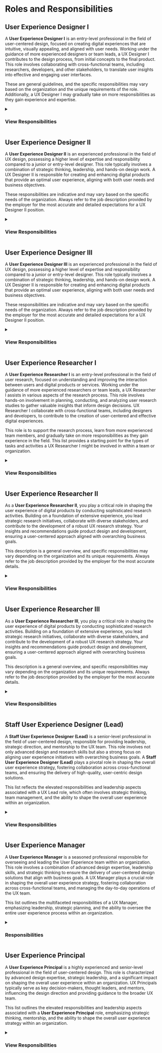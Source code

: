 # Roles and Responsibilities

## User Experience Designer I

A **User Experience Designer I** is an entry-level professional in the field of user-centered design, focused on creating digital experiences that are intuitive, visually appealing, and aligned with user needs. Working under the guidance of more experienced designers or team leads, a UX Designer I contributes to the design process, from initial concepts to the final product. This role involves collaborating with cross-functional teams, including researchers, developers, and other stakeholders, to translate user insights into effective and engaging user interfaces.

These are general guidelines, and the specific responsibilities may vary based on the organization and the unique requirements of the role. Additionally, a UX Designer I may gradually take on more responsibilities as they gain experience and expertise.

<details>

<summary><h3>View Responsibilities</h3></summary>

**User Research**
- [ ] Conduct user interviews, surveys, and usability testing to gather insights.
- [ ] Analyze and interpret user feedback to inform design decisions.

**Information Architecture**
- [ ] Develop site maps, user flows, and wireframes to define the structure and organization of digital products.
- [ ] Ensure information is presented in a clear and intuitive manner.

**Interaction Design**
- [ ] Create interactive prototypes to demonstrate and test design concepts.
- [ ] Define and design user interactions and workflows.

**Visual Design**
- [ ] Develop visual design elements such as color schemes, typography, and iconography.
- [ ] Ensure consistency in visual elements across the product.

**Collaboration**
- [ ] Work closely with cross-functional teams, including product managers, developers, and other designers.
- [ ] Participate in design reviews and provide constructive feedback.

**Usability Testing**
- [ ] Plan and conduct usability testing sessions to evaluate design effectiveness.
- [ ] Iterate on designs based on usability testing feedback.

**Accessibility**
- [ ] Ensure designs comply with accessibility standards and principles.
- [ ] Advocate for inclusive design practices.

**Prototyping**
- [ ] Develop interactive prototypes using tools such as Sketch, Figma, or Adobe XD.
- [ ] Iterate on prototypes based on feedback and testing results.

**User Persona Development**
- [ ] Create user personas to represent the target audience and guide design decisions.
- [ ] Consider user needs and goals throughout the design process.

**Documentation**
- [ ] Prepare and maintain design documentation, including design specifications and guidelines.
- [ ] Communicate design decisions and rationale effectively.

**Stay Updated on Industry Trends**
- [ ] Stay informed about the latest UX design trends, tools, and methodologies.
- [ ] Continuously improve skills and apply new knowledge to projects.

**Problem Solving**
- [ ] Identify design challenges and propose creative solutions.
- [ ] Work collaboratively to find optimal solutions to design problems.
</details>


## User Experience Designer II

A **User Experience Designer II** is an experienced professional in the field of UX design, possessing a higher level of expertise and responsibility compared to a junior or entry-level designer. This role typically involves a combination of strategic thinking, leadership, and hands-on design work. A UX Designer II is responsible for creating and enhancing digital products that provide an optimal user experience, aligning with both user needs and business objectives.

These responsibilities are indicative and may vary based on the specific needs of the organization. Always refer to the job description provided by the employer for the most accurate and detailed expectations for a UX Designer II position.

<details>

<summary><h3>View Responsibilities</h3></summary>

**User Research and Analysis**
- [ ] Lead and conduct user research activities, including interviews, surveys, and usability testing.
- [ ] Analyze and synthesize research findings to inform design decisions.

**Information Architecture and Interaction Design**
- [ ] Develop complex information architecture, user flows, and wireframes for digital products.
- [ ] Design and refine user interactions and workflows based on user feedback and usability testing.

**Visual Design Leadership**
- [ ] Lead the development of visual design elements, including color schemes, typography, and iconography.
- [ ] Ensure a cohesive and visually appealing design language across the product.

**Prototyping and High-Fidelity Mockups**
- [ ] Create interactive prototypes and high-fidelity mockups to demonstrate design concepts.
- [ ] Collaborate with development teams to ensure the feasibility of design implementations.

**Design System Contribution**
- [ ] Contribute to the development and maintenance of a design system.
- [ ] Ensure consistency and scalability of design elements across the product.

**Collaboration and Cross-Functional Communication**
- [ ] Collaborate effectively with cross-functional teams, including product managers, developers, and other designers.
- [ ] Communicate design decisions and rationale to stakeholders.

**Usability Testing and Iteration**
- [ ] Plan and lead usability testing sessions to evaluate designs.
- [ ] Iterate on designs based on user feedback and testing results.

**Accessibility and Inclusive Design**
- [ ] Ensure designs comply with accessibility standards and advocate for inclusive design practices.
- [ ] Educate team members on the importance of accessibility in design.

**User Persona Refinement**
- [ ] Refine and update user personas based on ongoing research and feedback.
- [ ] Use personas to guide design decisions and ensure a user-centered approach.

**Design Leadership**
- [ ] Provide design leadership within the team, mentoring junior designers and collaborating with other design leaders.
- [ ] Contribute to the development of design processes and methodologies.

**Strategic Design Thinking**
- [ ] Apply strategic design thinking to align design decisions with overall product and business goals.
- [ ] Participate in discussions about the long-term vision for the product.

**Continuous Learning and Professional Development**
- [ ] Stay updated on the latest trends, tools, and methodologies in UX design.
- [ ] Proactively seek opportunities for professional development and skill enhancement.

</details>


## User Experience Designer III

A **User Experience Designer III** is an experienced professional in the field of UX design, possessing a higher level of expertise and responsibility compared to a junior or entry-level designer. This role typically involves a combination of strategic thinking, leadership, and hands-on design work. A UX Designer II is responsible for creating and enhancing digital products that provide an optimal user experience, aligning with both user needs and business objectives.

These responsibilities are indicative and may vary based on the specific needs of the organization. Always refer to the job description provided by the employer for the most accurate and detailed expectations for a UX Designer II position.

<details>

<summary><h3>View Responsibilities</h3></summary>

**User Research and Analysis**
- [ ] Lead and conduct user research activities, including interviews, surveys, and usability testing.
- [ ] Analyze and synthesize research findings to inform design decisions.

**Information Architecture and Interaction Design**
- [ ] Develop complex information architecture, user flows, and wireframes for digital products.
- [ ] Design and refine user interactions and workflows based on user feedback and usability testing.

**Visual Design Leadership**
- [ ] Lead the development of visual design elements, including color schemes, typography, and iconography.
- [ ] Ensure a cohesive and visually appealing design language across the product.

**Prototyping and High-Fidelity Mockups**
- [ ] Create interactive prototypes and high-fidelity mockups to demonstrate design concepts.
- [ ] Collaborate with development teams to ensure the feasibility of design implementations.

**Design System Contribution**
- [ ] Contribute to the development and maintenance of a design system.
- [ ] Ensure consistency and scalability of design elements across the product.

**Collaboration and Cross-Functional Communication**
- [ ] Collaborate effectively with cross-functional teams, including product managers, developers, and other designers.
- [ ] Communicate design decisions and rationale to stakeholders.

**Usability Testing and Iteration**
- [ ] Plan and lead usability testing sessions to evaluate designs.
- [ ] Iterate on designs based on user feedback and testing results.

**Accessibility and Inclusive Design**
- [ ] Ensure designs comply with accessibility standards and advocate for inclusive design practices.
- [ ] Educate team members on the importance of accessibility in design.

**User Persona Refinement**
- [ ] Refine and update user personas based on ongoing research and feedback.
- [ ] Use personas to guide design decisions and ensure a user-centered approach.

**Design Leadership**
- [ ] Provide design leadership within the team, mentoring junior designers and collaborating with other design leaders.
- [ ] Contribute to the development of design processes and methodologies.

**Strategic Design Thinking**
- [ ] Apply strategic design thinking to align design decisions with overall product and business goals.
- [ ] Participate in discussions about the long-term vision for the product.

**Continuous Learning and Professional Development**
- [ ] Stay updated on the latest trends, tools, and methodologies in UX design.
- [ ] Proactively seek opportunities for professional development and skill enhancement.

</details>


## User Experience Researcher I

A **User Experience Researcher I** is an entry-level professional in the field of user research, focused on understanding and improving the interaction between users and digital products or services. Working under the guidance of more experienced researchers or team leads, a UX Researcher I assists in various aspects of the research process. This role involves hands-on involvement in planning, conducting, and analyzing user research studies to gather valuable insights that inform design decisions. UX Researcher I collaborate with cross-functional teams, including designers and developers, to contribute to the creation of user-centered and effective digital experiences.


This role is to support the research process, learn from more experienced team members, and gradually take on more responsibilities as they gain experience in the field. This list provides a starting point for the types of tasks and activities a UX Researcher I might be involved in within a team or organization.

<details>
<summary><h3>View Responsibilities</h3></summary>

**User Research Planning**
- [ ] Assist in planning and conducting user research activities to gather insights.
- [ ] Collaborate with cross-functional teams to understand research objectives.

**User Interviews**
- [ ] Conduct one-on-one interviews with users to understand their needs, behaviors, and motivations.
- [ ] Document and analyze qualitative data gathered from interviews.

**Surveys and Questionnaires**
- [ ] Design and implement surveys and questionnaires to collect quantitative data.
- [ ] Analyze survey results to identify patterns and trends.

**Usability Testing**
- [ ] Plan and conduct usability testing sessions to evaluate product designs.
- [ ] Work with designers and developers to iterate on designs based on testing results.

**Contextual Inquiry**
- [ ] Conduct contextual inquiries to observe users in their natural environment.
- [ ] Gather insights into how users interact with products in real-life scenarios.

**Data Analysis**
- [ ] Analyze both qualitative and quantitative data to draw meaningful conclusions.
- [ ] Summarize research findings and present insights to the team.

**Persona Development**
- [ ] Create and maintain user personas based on research findings.
- [ ] Share personas with the team to guide design and development decisions.

**Competitive Analysis**
- [ ] Conduct competitive analysis to understand industry trends and best practices.
- [ ] Provide insights on how competitors approach user experience.

**Collaboration**
- [ ] Work closely with designers, product managers, and other team members to integrate research findings into the design process.
- [ ] Collaborate on setting research goals and priorities.

**Accessibility Research**
- [ ] Ensure that research includes considerations for accessibility and inclusivity.
- [ ] Advocate for designing products that are accessible to users with diverse needs.

**Documentation**
- [ ] Prepare and maintain detailed research documentation, including research plans, reports, and presentations.
- [ ] Communicate research findings to both technical and non-technical team members.

**Stay Updated on Research Methods**
- [ ] Stay informed about the latest UX research methods, tools, and trends.
- [ ] Continuously improve research skills and apply new knowledge to projects.

</details>

## User Experience Researcher II

As a **User Experience Researcher II**, you play a critical role in shaping the user experience of digital products by conducting sophisticated research activities. Building on a foundation of extensive experience, you lead strategic research initiatives, collaborate with diverse stakeholders, and contribute to the development of a robust UX research strategy. Your insights and recommendations guide product design and development, ensuring a user-centered approach aligned with overarching business goals.

This description is a general overview, and specific responsibilities may vary depending on the organization and its unique requirements. Always refer to the job description provided by the employer for the most accurate details.

<details>

<summary><h3>View Responsibilities</h3></summary>

**Strategic Research Planning**
- [ ] Lead the planning and execution of strategic user research initiatives.
- [ ] Collaborate with stakeholders to define research goals and objectives.

**Advanced User Interviews and Moderation**
- [ ] Conduct in-depth one-on-one interviews with users to uncover nuanced insights.
- [ ] Moderate and facilitate focus groups or other advanced research methodologies.

**Advanced Usability Testing**
- [ ] Plan and lead advanced usability testing sessions, incorporating sophisticated methodologies and metrics.
- [ ] Work closely with design and development teams to implement testing feedback.

**Ethnographic Research**
- [ ] Conduct ethnographic research to observe and understand user behaviors in real-world contexts.
- [ ] Synthesize findings to inform product design and strategy.

**Longitudinal Studies**
- [ ] Plan and execute longitudinal studies to track user behavior over an extended period.
- [ ] Analyze trends and changes in user needs and attitudes.

**Cross-Functional Collaboration**
- [ ] Collaborate with cross-functional teams, including designers, developers, product managers, and other researchers.
- [ ] Communicate research findings effectively to diverse stakeholders.

**Research Strategy Development**
- [ ] Contribute to the development of a long-term UX research strategy for the organization.
- [ ] Align research efforts with overall product and business goals.

**Accessibility Research**
- [ ] Lead efforts to ensure that products are designed with accessibility in mind.
- [ ] Advocate for inclusive design practices within the organization.

**Research Process Optimization**
- [ ] Optimize and refine the UX research process, implementing best practices and methodologies.
- [ ] Contribute to the development of standardized research protocols.

**Mentorship and Leadership**
- [ ] Provide mentorship and guidance to junior researchers.
- [ ] Demonstrate leadership in the UX research team, contributing to team growth and development.

**Expertise in Research Tools and Technologies**
- [ ] Stay up-to-date with the latest research tools and technologies.
- [ ] Provide recommendations on tool adoption and usage to enhance research capabilities.

**Thought Leadership**
- [ ] Contribute to thought leadership in the UX research field through articles, presentations, or participation in conferences.
</details>


## User Experience Researcher III

As a **User Experience Researcher III**, you play a critical role in shaping the user experience of digital products by conducting sophisticated research activities. Building on a foundation of extensive experience, you lead strategic research initiatives, collaborate with diverse stakeholders, and contribute to the development of a robust UX research strategy. Your insights and recommendations guide product design and development, ensuring a user-centered approach aligned with overarching business goals.

This description is a general overview, and specific responsibilities may vary depending on the organization and its unique requirements. Always refer to the job description provided by the employer for the most accurate details.

<details>

<summary><h3>View Responsibilities</h3></summary>

**Strategic Research Planning**
- [ ] Lead the planning and execution of strategic user research initiatives.
- [ ] Collaborate with stakeholders to define research goals and objectives.

**Advanced User Interviews and Moderation**
- [ ] Conduct in-depth one-on-one interviews with users to uncover nuanced insights.
- [ ] Moderate and facilitate focus groups or other advanced research methodologies.

**Advanced Usability Testing**
- [ ] Plan and lead advanced usability testing sessions, incorporating sophisticated methodologies and metrics.
- [ ] Work closely with design and development teams to implement testing feedback.

**Ethnographic Research**
- [ ] Conduct ethnographic research to observe and understand user behaviors in real-world contexts.
- [ ] Synthesize findings to inform product design and strategy.

**Longitudinal Studies**
- [ ] Plan and execute longitudinal studies to track user behavior over an extended period.
- [ ] Analyze trends and changes in user needs and attitudes.

**Cross-Functional Collaboration**
- [ ] Collaborate with cross-functional teams, including designers, developers, product managers, and other researchers.
- [ ] Communicate research findings effectively to diverse stakeholders.

**Research Strategy Development**
- [ ] Contribute to the development of a long-term UX research strategy for the organization.
- [ ] Align research efforts with overall product and business goals.

**Accessibility Research**
- [ ] Lead efforts to ensure that products are designed with accessibility in mind.
- [ ] Advocate for inclusive design practices within the organization.

**Research Process Optimization**
- [ ] Optimize and refine the UX research process, implementing best practices and methodologies.
- [ ] Contribute to the development of standardized research protocols.

**Mentorship and Leadership**
- [ ] Provide mentorship and guidance to junior researchers.
- [ ] Demonstrate leadership in the UX research team, contributing to team growth and development.

**Expertise in Research Tools and Technologies**
- [ ] Stay up-to-date with the latest research tools and technologies.
- [ ] Provide recommendations on tool adoption and usage to enhance research capabilities.

**Thought Leadership**
- [ ] Contribute to thought leadership in the UX research field through articles, presentations, or participation in conferences.
</details>


## Staff User Experience Designer (Lead)

A **Staff User Experience Designer (Lead)** is a senior-level professional in the field of user-centered design, responsible for providing leadership, strategic direction, and mentorship to the UX team. This role involves not only advanced design and research skills but also a strong focus on aligning user experience initiatives with overarching business goals. A **Staff User Experience Designer (Lead)** plays a pivotal role in shaping the overall user experience strategy, fostering collaboration across cross-functional teams, and ensuring the delivery of high-quality, user-centric design solutions.

This list reflects the elevated responsibilities and leadership aspects associated with a UX Lead role, which often involves strategic thinking, team management, and the ability to shape the overall user experience within an organization.

<details>
<summary><h3>View Responsibilities</h3></summary>

**Leadership and Team Management**
- [ ] Provide leadership and direction to the UX team, ensuring cohesion and collaboration.
- [ ] Mentor and guide team members, fostering professional growth and development.

**Strategic Design Thinking**
- [ ] Contribute to the development and execution of the overall UX strategy for products and services.
- [ ] Align design decisions with overarching business goals and user needs.

**Project and Program Leadership**
- [ ] Lead the design process for large-scale projects or programs, overseeing multiple aspects of UX design.

**Cross-Functional Collaboration**
- [ ] Collaborate closely with product managers, developers, and other stakeholders to integrate user-centered design principles into the overall product development process.
- [ ] Ensure alignment between design, development, and business objectives.

**User Research Leadership**
- [ ] Lead and oversee advanced user research activities, ensuring comprehensive insights into user behavior, preferences, and needs.
- [ ] Drive the development of user personas and journey maps.

**Information Architecture Mastery**
- [ ] Lead the development of sophisticated information architecture strategies, ensuring optimal content organization and navigation.

**Advanced Wireframing and Prototyping**
- [ ] Drive the creation of high-fidelity wireframes and interactive prototypes to communicate complex design concepts effectively.

**Visual Design Leadership**
- [ ] Lead the creation of visually appealing and consistent interfaces, setting and maintaining high design standards.

**Usability Testing Strategy**
- [ ] Develop and execute advanced usability testing strategies, incorporating remote testing, A/B testing, and other methodologies.
- [ ] Analyze and interpret user feedback to drive iterative design improvements.

**Design System Ownership**
- [ ] Own and contribute to the development and evolution of the organization's design system, ensuring consistency across products.

**Advocacy for Accessibility and Inclusivity**
- [ ] Advocate for and ensure the implementation of advanced accessibility standards in design to cater to diverse user needs.

**Client and Stakeholder Communication**
- [ ] Effectively communicate design strategies, decisions, and project progress to clients and stakeholders.
- [ ] Present design concepts and rationales in a compelling manner to gain support and alignment.

**Innovation and Emerging Technologies**
- [ ] Stay at the forefront of design trends and emerging technologies, introducing innovative concepts into design solutions.

**Continuous Learning and Professional Development**
- [ ] Proactively seek opportunities for professional development and contribute to the growth of the UX community within and beyond the organization.

**User-Centered Design Advocacy**
- [ ] Act as a strong advocate for user-centered design principles, ensuring they are embedded in the organization's culture.

**Executive Level Communication**
- [ ] Communicate with executive leadership, providing insights into the value and impact of user experience on business objectives.

**Strategic Partnerships**
- [ ] Build strategic partnerships with external organizations, agencies, or design communities to stay informed and enhance collaboration.

**Budget and Resource Management**
- [ ] Manage UX project budgets and allocate resources effectively to meet project goals.

**Quality Assurance**
- [ ] Oversee and ensure the quality of UX deliverables, ensuring they meet high standards of usability and design excellence.

**Thought Leadership**
- [ ] Contribute to thought leadership within the UX field, sharing insights through articles, presentations, or participation in industry events.
</details>

## User Experience Manager

A **User Experience Manager** is a seasoned professional responsible for overseeing and leading the User Experience team within an organization. This role involves a combination of advanced design expertise, leadership skills, and strategic thinking to ensure the delivery of user-centered design solutions that align with business goals. A UX Manager plays a crucial role in shaping the overall user experience strategy, fostering collaboration across cross-functional teams, and managing the day-to-day operations of the UX team.

This list outlines the multifaceted responsibilities of a UX Manager, emphasizing leadership, strategic planning, and the ability to oversee the entire user experience process within an organization.

<details>
<summary><h3>Responsibilities</h3></summary>

**Team Leadership**
- [ ] Lead and manage the UX team, providing guidance, mentorship, and support to team members.
- [ ] Foster a collaborative and innovative team culture.

**Strategic Design Thinking**
- [ ] Develop and execute the overall UX strategy, aligning design decisions with business goals and user needs.
- [ ] Contribute to the long-term vision for user experience within the organization.

**Project and Program Oversight**
- [ ] Oversee the design process for multiple projects or programs, ensuring cohesion and alignment with strategic objectives.
- [ ] Provide leadership in setting project priorities and goals.

**Cross-Functional Collaboration**
- [ ] Collaborate closely with product managers, developers, and other stakeholders to integrate user-centered design principles into the overall product development process.
- [ ] Ensure alignment between design, development, and business objectives.

**Resource Planning and Allocation**
- [ ] Manage the allocation of resources within the UX team to meet project goals and timelines.
- [ ] Assess staffing needs and recruit or hire additional team members as necessary.

**Budget Management**
- [ ] Manage the UX project budgets effectively, ensuring efficient use of resources and adherence to financial constraints.

**Quality Assurance**
- [ ] Oversee the quality of UX deliverables, ensuring they meet high standards of usability and design excellence.
- [ ] Conduct regular reviews and provide constructive feedback to team members.

**Strategic Partnerships**
- [ ] Build and maintain strategic partnerships with internal and external stakeholders, including clients, executives, and cross-functional teams.

**User Research Leadership**
- [ ] Provide strategic direction for user research activities, ensuring comprehensive insights into user behavior, preferences, and needs.
- [ ] Drive the development of user personas and journey maps.

**Information Architecture and Design System Oversight**
- [ ] Oversee the development and maintenance of information architecture strategies and design systems to ensure consistency across products.

**Accessibility Advocacy**
- [ ] Advocate for and ensure the implementation of accessibility standards in design to cater to diverse user needs.

**Client and Stakeholder Communication**
- [ ] Effectively communicate UX strategies, decisions, and project progress to clients and stakeholders.
- [ ] Present design concepts and rationales in a compelling manner to gain support and alignment.

**Talent Development**
- [ ] Identify training and development opportunities for team members.
- [ ] Foster a culture of continuous learning and professional growth within the UX team.

**Executive Level Communication**
- [ ] Communicate with executive leadership, providing insights into the value and impact of user experience on business objectives.

**Continuous Learning and Industry Trends**
- [ ] Stay informed about industry trends, emerging technologies, and design best practices.
- [ ] Contribute to thought leadership within the UX field through articles, presentations, or participation in industry events.

**Metrics and KPIs**
- [ ] Define and track key performance indicators (KPIs) to measure the success of UX initiatives.
- [ ] Use data and analytics to inform decision-making and iterate on design strategies.

**Problem-Solving and Conflict Resolution**
- [ ] Address challenges and conflicts within the team, fostering a positive and collaborative work environment.
- [ ] Use problem-solving skills to navigate complex design and team management issues.

</details>

## User Experience Principal

A **User Experience Principal** is a highly experienced and senior-level professional in the field of user-centered design. This role is characterized by advanced design expertise, strategic leadership, and a significant impact on shaping the overall user experience within an organization. UX Principals typically serve as key decision-makers, thought leaders, and mentors, influencing the design direction and providing guidance to the broader UX team.

This list outlines the elevated responsibilities and leadership aspects associated with a **User Experience Principal** role, emphasizing strategic thinking, mentorship, and the ability to shape the overall user experience strategy within an organization.

<details>

<summary><h3>View Responsibilities</h3></summary>

**Strategic Design Leadership**
- [ ] Provide strategic direction for the overall UX strategy, aligning design decisions with business goals and user needs.
- [ ] Contribute to the long-term vision for user experience across products and services.

**Thought Leadership**
- [ ] Act as a thought leader in the field of UX design, staying abreast of industry trends, emerging technologies, and best practices.
- [ ] Share insights through articles, presentations, or participation in industry events.

**Mentorship and Talent Development**
- [ ] Mentor and guide junior and mid-level UX professionals, fostering their professional growth.
- [ ] Contribute to the overall talent development and succession planning within the UX team.

**Cross-Functional Collaboration**
- [ ] Collaborate closely with executive leadership, product managers, developers, and other stakeholders to integrate user-centered design principles into the organization's overall strategy.
- [ ] Ensure alignment between design, development, and business objectives.

**Project and Program Leadership**
- [ ] Provide leadership for large-scale projects or programs, overseeing multiple aspects of UX design.
- [ ] Set project priorities, goals, and ensure the delivery of high-quality design solutions.

**Innovative Design Solutions**
- [ ] Drive the creation of innovative and cutting-edge design solutions, pushing the boundaries of user experience design.
- [ ] Introduce new design concepts and methodologies to elevate the quality of design deliverables.

**User Research Leadership**
- [ ] Provide strategic direction for user research activities, ensuring comprehensive insights into user behavior, preferences, and needs.
- [ ] Drive the development of advanced user personas, journey maps, and research methodologies.

**Information Architecture and Design System Leadership**
- [ ] Oversee the development and maintenance of advanced information architecture strategies and design systems to ensure consistency across products.

**Client and Stakeholder Interaction**
- [ ] Engage with clients and stakeholders at a strategic level, providing insights into the value and impact of user experience on business objectives.
- [ ] Present UX strategies and outcomes to executive stakeholders.

**Metrics and KPIs**
- [ ] Define and track key performance indicators (KPIs) to measure the success of UX initiatives.
- [ ] Use data and analytics to inform decision-making and iterate on design strategies.

**Quality Assurance**
- [ ] Oversee the quality of UX deliverables, ensuring they meet high standards of usability and design excellence.
- [ ] Conduct regular reviews and provide strategic feedback to the UX team.

**Budget Oversight**
- [ ] Manage the UX project budgets effectively, ensuring efficient use of resources and adherence to financial constraints.

**Accessibility Advocacy**
- [ ] Advocate for and ensure the implementation of advanced accessibility standards in design to cater to diverse user needs.

**Continuous Learning and Industry Trends**
- [ ] Stay informed about industry trends, emerging technologies, and design best practices.
- [ ] Contribute to thought leadership within the UX field through articles, presentations, or participation in industry events.

**Problem-Solving and Conflict Resolution**
- [ ] Address complex challenges and conflicts within the team or projects, using advanced problem-solving skills.
- [ ] Foster a positive and collaborative work environment.

</details>



